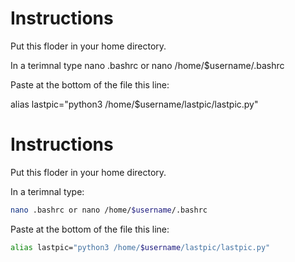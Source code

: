<h1>Instructions</h1>

<p1>Put this floder in your home directory.

In a terimnal type nano .bashrc or nano /home/$username/.bashrc

Paste at the bottom of the file this line:

alias lastpic="python3 /home/$username/lastpic/lastpic.py"</p1>


# Instructions
Put this floder in your home directory.

In a terimnal type:

```sh
nano .bashrc or nano /home/$username/.bashrc
```

Paste at the bottom of the file this line:

```sh
alias lastpic="python3 /home/$username/lastpic/lastpic.py"
```

